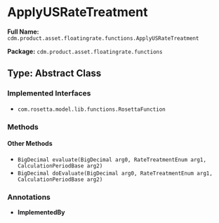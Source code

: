 # ApplyUSRateTreatment

**Full Name:** `cdm.product.asset.floatingrate.functions.ApplyUSRateTreatment`

**Package:** `cdm.product.asset.floatingrate.functions`

## Type: Abstract Class

### Implemented Interfaces

- `com.rosetta.model.lib.functions.RosettaFunction`

### Methods

#### Other Methods

- `BigDecimal evaluate(BigDecimal arg0, RateTreatmentEnum arg1, CalculationPeriodBase arg2)`
- `BigDecimal doEvaluate(BigDecimal arg0, RateTreatmentEnum arg1, CalculationPeriodBase arg2)`

### Annotations

- **ImplementedBy**


